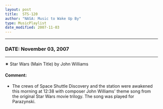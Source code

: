 ```yaml
---
layout: post
title:  STS-120
author: "NASA: Music to Wake Up By"
type: MusicPlaylist
date_modified: 2007-11-03
---
```


----
### DATE: November 03, 2007
----
✷ Star Wars (Main Title) by John Williams

#### Comment:
* The crews of Space Shuttle Discovery and the station were awakened this morning at 12:38 with composer John Williams' theme song from the original Star Wars movie trilogy. The song was played for Parazynski.
